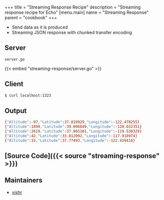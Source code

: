 +++
title = "Streaming Response Recipe"
description = "Streaming response recipe for Echo"
[menu.main]
  name = "Streaming Response"
  parent = "cookbook"
+++

- Send data as it is produced
- Streaming JSON response with chunked transfer encoding

## Server

`server.go`

{{< embed "streaming-response/server.go" >}}

## Client

```sh
$ curl localhost:1323
```

## Output

```sh
{"Altitude":-97,"Latitude":37.819929,"Longitude":-122.478255}
{"Altitude":1899,"Latitude":39.096849,"Longitude":-120.032351}
{"Altitude":2619,"Latitude":37.865101,"Longitude":-119.538329}
{"Altitude":42,"Latitude":33.812092,"Longitude":-117.918974}
{"Altitude":15,"Latitude":37.77493,"Longitude":-122.419416}
```

## [Source Code]({{< source "streaming-response" >}})

## Maintainers

- [vishr](https://github.com/vishr)
